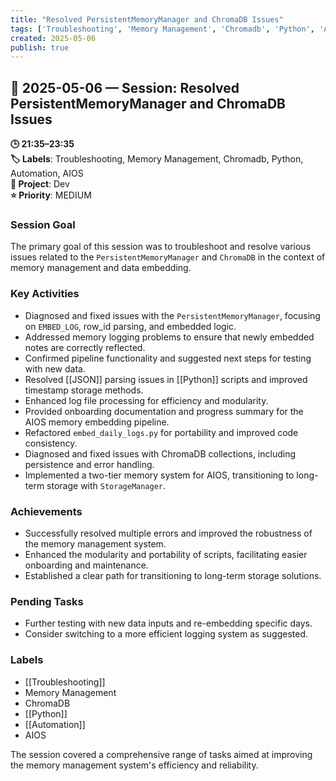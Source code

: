 ```yaml
---
title: "Resolved PersistentMemoryManager and ChromaDB Issues"
tags: ['Troubleshooting', 'Memory Management', 'Chromadb', 'Python', 'Automation', 'AIOS']
created: 2025-05-06
publish: true
---
```


## 📅 2025-05-06 — Session: Resolved PersistentMemoryManager and ChromaDB Issues

**🕒 21:35–23:35**  
**🏷️ Labels**: Troubleshooting, Memory Management, Chromadb, Python, Automation, AIOS  
**📂 Project**: Dev  
**⭐ Priority**: MEDIUM  


### Session Goal
The primary goal of this session was to troubleshoot and resolve various issues related to the `PersistentMemoryManager` and `ChromaDB` in the context of memory management and data embedding.

### Key Activities
- Diagnosed and fixed issues with the `PersistentMemoryManager`, focusing on `EMBED_LOG`, row_id parsing, and embedded logic.
- Addressed memory logging problems to ensure that newly embedded notes are correctly reflected.
- Confirmed pipeline functionality and suggested next steps for testing with new data.
- Resolved [[JSON]] parsing issues in [[Python]] scripts and improved timestamp storage methods.
- Enhanced log file processing for efficiency and modularity.
- Provided onboarding documentation and progress summary for the AIOS memory embedding pipeline.
- Refactored `embed_daily_logs.py` for portability and improved code consistency.
- Diagnosed and fixed issues with ChromaDB collections, including persistence and error handling.
- Implemented a two-tier memory system for AIOS, transitioning to long-term storage with `StorageManager`.

### Achievements
- Successfully resolved multiple errors and improved the robustness of the memory management system.
- Enhanced the modularity and portability of scripts, facilitating easier onboarding and maintenance.
- Established a clear path for transitioning to long-term storage solutions.

### Pending Tasks
- Further testing with new data inputs and re-embedding specific days.
- Consider switching to a more efficient logging system as suggested.

### Labels
- [[Troubleshooting]]
- Memory Management
- ChromaDB
- [[Python]]
- [[Automation]]
- AIOS

The session covered a comprehensive range of tasks aimed at improving the memory management system's efficiency and reliability.
